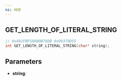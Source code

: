 ```yaml
---
ns: HUD
---
```

## GET_LENGTH_OF_LITERAL_STRING

```c
// 0x481FBF588B0B76DB 0x99379D55
int GET_LENGTH_OF_LITERAL_STRING(char* string);
```

## Parameters
* **string**:
